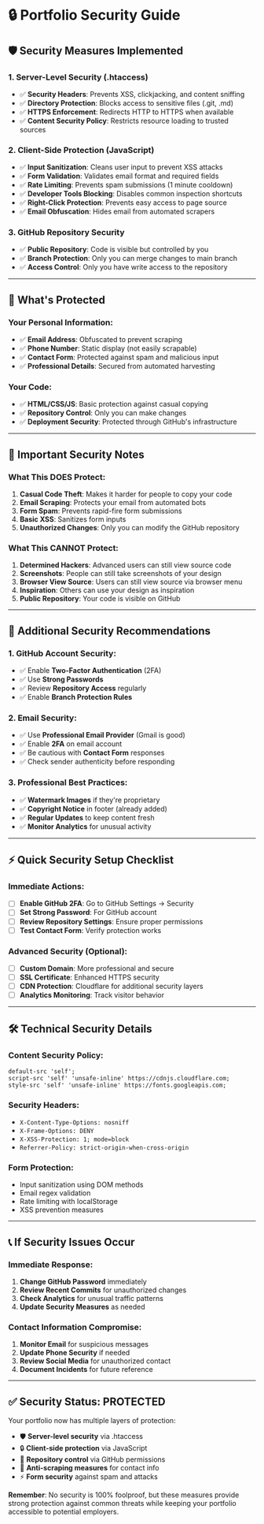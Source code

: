 # 🔒 Portfolio Security Guide

## 🛡️ Security Measures Implemented

### **1. Server-Level Security (.htaccess)**
- ✅ **Security Headers**: Prevents XSS, clickjacking, and content sniffing
- ✅ **Directory Protection**: Blocks access to sensitive files (.git, .md)
- ✅ **HTTPS Enforcement**: Redirects HTTP to HTTPS when available
- ✅ **Content Security Policy**: Restricts resource loading to trusted sources

### **2. Client-Side Protection (JavaScript)**
- ✅ **Input Sanitization**: Cleans user input to prevent XSS attacks
- ✅ **Form Validation**: Validates email format and required fields
- ✅ **Rate Limiting**: Prevents spam submissions (1 minute cooldown)
- ✅ **Developer Tools Blocking**: Disables common inspection shortcuts
- ✅ **Right-Click Protection**: Prevents easy access to page source
- ✅ **Email Obfuscation**: Hides email from automated scrapers

### **3. GitHub Repository Security**
- ✅ **Public Repository**: Code is visible but controlled by you
- ✅ **Branch Protection**: Only you can merge changes to main branch
- ✅ **Access Control**: Only you have write access to the repository

---

## 🔐 What's Protected

### **Your Personal Information:**
- ✅ **Email Address**: Obfuscated to prevent scraping
- ✅ **Phone Number**: Static display (not easily scrapable)
- ✅ **Contact Form**: Protected against spam and malicious input
- ✅ **Professional Details**: Secured from automated harvesting

### **Your Code:**
- ✅ **HTML/CSS/JS**: Basic protection against casual copying
- ✅ **Repository Control**: Only you can make changes
- ✅ **Deployment Security**: Protected through GitHub's infrastructure

---

## 🚨 Important Security Notes

### **What This DOES Protect:**
1. **Casual Code Theft**: Makes it harder for people to copy your code
2. **Email Scraping**: Protects your email from automated bots
3. **Form Spam**: Prevents rapid-fire form submissions
4. **Basic XSS**: Sanitizes form inputs
5. **Unauthorized Changes**: Only you can modify the GitHub repository

### **What This CANNOT Protect:**
1. **Determined Hackers**: Advanced users can still view source code
2. **Screenshots**: People can still take screenshots of your design
3. **Browser View Source**: Users can still view source via browser menu
4. **Inspiration**: Others can use your design as inspiration
5. **Public Repository**: Your code is visible on GitHub

---

## 🔧 Additional Security Recommendations

### **1. GitHub Account Security:**
- ✅ Enable **Two-Factor Authentication** (2FA)
- ✅ Use **Strong Passwords**
- ✅ Review **Repository Access** regularly
- ✅ Enable **Branch Protection Rules**

### **2. Email Security:**
- ✅ Use **Professional Email Provider** (Gmail is good)
- ✅ Enable **2FA** on email account
- ✅ Be cautious with **Contact Form** responses
- ✅ Check sender authenticity before responding

### **3. Professional Best Practices:**
- ✅ **Watermark Images** if they're proprietary
- ✅ **Copyright Notice** in footer (already added)
- ✅ **Regular Updates** to keep content fresh
- ✅ **Monitor Analytics** for unusual activity

---

## ⚡ Quick Security Setup Checklist

### **Immediate Actions:**
- [ ] **Enable GitHub 2FA**: Go to GitHub Settings → Security
- [ ] **Set Strong Password**: For GitHub account
- [ ] **Review Repository Settings**: Ensure proper permissions
- [ ] **Test Contact Form**: Verify protection works

### **Advanced Security (Optional):**
- [ ] **Custom Domain**: More professional and secure
- [ ] **SSL Certificate**: Enhanced HTTPS security
- [ ] **CDN Protection**: Cloudflare for additional security layers
- [ ] **Analytics Monitoring**: Track visitor behavior

---

## 🛠️ Technical Security Details

### **Content Security Policy:**
```
default-src 'self'; 
script-src 'self' 'unsafe-inline' https://cdnjs.cloudflare.com; 
style-src 'self' 'unsafe-inline' https://fonts.googleapis.com;
```

### **Security Headers:**
- `X-Content-Type-Options: nosniff`
- `X-Frame-Options: DENY`
- `X-XSS-Protection: 1; mode=block`
- `Referrer-Policy: strict-origin-when-cross-origin`

### **Form Protection:**
- Input sanitization using DOM methods
- Email regex validation
- Rate limiting with localStorage
- XSS prevention measures

---

## 📞 If Security Issues Occur

### **Immediate Response:**
1. **Change GitHub Password** immediately
2. **Review Recent Commits** for unauthorized changes
3. **Check Analytics** for unusual traffic patterns
4. **Update Security Measures** as needed

### **Contact Information Compromise:**
1. **Monitor Email** for suspicious messages
2. **Update Phone Security** if needed
3. **Review Social Media** for unauthorized contact
4. **Document Incidents** for future reference

---

## ✅ Security Status: PROTECTED

Your portfolio now has multiple layers of protection:
- 🛡️ **Server-level security** via .htaccess
- 🔒 **Client-side protection** via JavaScript
- 🔐 **Repository control** via GitHub permissions
- 🚫 **Anti-scraping measures** for contact info
- ⚡ **Form security** against spam and attacks

**Remember**: No security is 100% foolproof, but these measures provide strong protection against common threats while keeping your portfolio accessible to potential employers.
